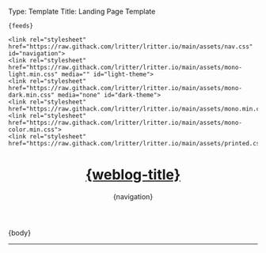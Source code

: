 Type: Template
Title: Landing Page Template

<!DOCTYPE html>
<html lang="en">
<head>
	<title>{weblog-title}{separator}{post-title}</title>
	<meta charset="utf-8">
	<meta name="viewport" content="width=device-width, initial-scale=1">
	<meta name="fediverse:creator" content="@lritter@social.lol" />

	{feeds}

	<link rel="stylesheet" href="https://raw.githack.com/lritter/lritter.io/main/assets/nav.css" id="navigation">
	<link rel="stylesheet" href="https://raw.githack.com/lritter/lritter.io/main/assets/mono-light.min.css" media="" id="light-theme">
	<link rel="stylesheet" href="https://raw.githack.com/lritter/lritter.io/main/assets/mono-dark.min.css" media="none" id="dark-theme">
	<link rel="stylesheet" href="https://raw.githack.com/lritter/lritter.io/main/assets/mono.min.css">
	<link rel="stylesheet" href="https://raw.githack.com/lritter/lritter.io/main/assets/mono-color.min.css">
	<link rel="stylesheet" href="https://raw.githack.com/lritter/lritter.io/main/assets/printed.css">
</head>
<body>

<div class="container">
<header>
	<h1 class="weblog-title"><a href="{base-path}">{weblog-title}</a></h1>
	{navigation}
</header>

<main>

{body}

<hr>

</main>

<footer>
  <script src="https://status.lol/lritter.js?time&link&fluent"></script>
	<a rel="me" href="https://social.lol/@lritter" style="visibility: hidden;">Mastodon</a>
</footer>

</div>
</body>
</html>
